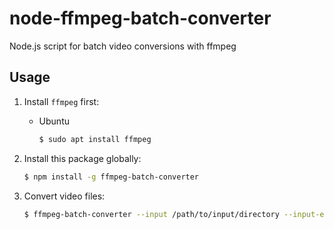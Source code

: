 # node-ffmpeg-batch-converter

Node.js script for batch video conversions with ffmpeg

## Usage

1. Install `ffmpeg` first:

    - Ubuntu
    
        ```bash
        $ sudo apt install ffmpeg
        ```

2. Install this package globally:

    ```bash
    $ npm install -g ffmpeg-batch-converter
    ```

3. Convert video files:

    ```bash
    $ ffmpeg-batch-converter --input /path/to/input/directory --input-extension avi --output-extension mkv
    ```
